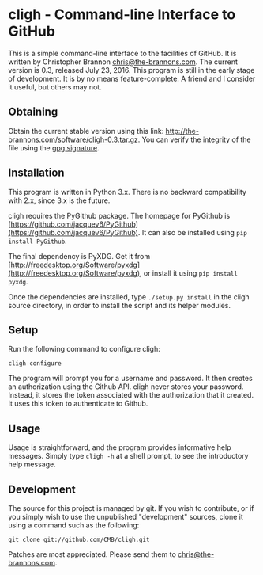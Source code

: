 # cligh - Command-line Interface to GitHub

This is a simple command-line interface to the facilities of GitHub.
It is written by Christopher Brannon <chris@the-brannons.com>.
The current version is 0.3,
released July 23, 2016.
This program is still in the early stage of development.
It is by no means feature-complete.
A friend and I consider it useful, but others may not.

## Obtaining

Obtain the current stable version using this link:
<http://the-brannons.com/software/cligh-0.3.tar.gz>.
You can verify the integrity of the file using the
[gpg signature](http://the-brannons.com/software/cligh-0.3.tar.gz.sig).

## Installation

This program is written in Python 3.x.
There is no backward compatibility with 2.x, since 3.x is the future.

cligh requires the PyGithub package.
The homepage for PyGithub is
[https://github.com/jacquev6/PyGithub](https://github.com/jacquev6/PyGithub).
It can also be installed using `pip install PyGithub`.

The final dependency is PyXDG.
Get it from
[http://freedesktop.org/Software/pyxdg](http://freedesktop.org/Software/pyxdg),
or install it using `pip install pyxdg`.

Once the dependencies are installed,
 type `./setup.py install` in the cligh source directory, in order to install
the script and its helper modules.

## Setup

Run the following command to configure cligh:

    cligh configure

The program will prompt you for a username and password.  It then creates
an authorization using the Github API.
cligh never stores your password.  Instead, it stores the token associated
with the authorization that it created.
It uses this token to authenticate to Github.

## Usage

Usage is straightforward, and the program provides informative help
messages.  Simply type `cligh -h` at a shell prompt,
to see the introductory help message.

## Development

The source for this project is managed by git.  If you wish to contribute,
or if you simply wish to use the unpublished "development" sources, clone
it using a command such as the following:

    git clone git://github.com/CMB/cligh.git

Patches are most appreciated.  Please send them to [chris@the-brannons.com](mailto:chris@the-brannons.com).
